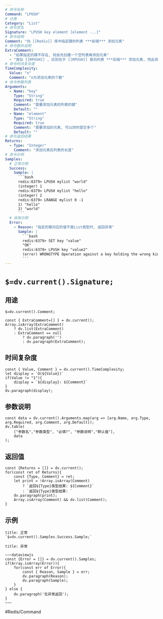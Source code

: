 ```yaml
---
# 命令名称
Command: "LPUSH"
# 分类
Category: "List"
# 命令签名
Signature: "LPUSH key element [element ...]"
# 命令说明
Comment: "向 [[Redis]] 库中指定键的列表 ***前端*** 添加元素"
# 命令额外说明
ExtraComment:
  - "如果指定的键不存在, 则会先创建一个空列表再添加元素"
  - "类似 [[RPUSH]] , 区别在于 [[RPUSH]] 是向列表 ***后端*** 添加元素, 而此命令是向列表 ***前端*** 添加元素"
# 命令时间复杂度
TimeComplexity:
  Value: "n"
  Comment: "n为添加元素的个数"
# 命令参数列表
Arguments:
  - Name: "key"
    Type: "String"
    Required: true
    Comment: "需要添加元素的列表的键"
    Default: ""
  - Name: "element"
    Type: "String"
    Required: true
    Comment: "需要添加的元素, 可以同时提交多个"
    Default: ""
# 命令返回结果
Returns:
  - Type: "Integer"
    Comment: "添加元素后列表的长度"
# 命令示例
Samples:
  # 正常示例
  Success:
    Sample: |
      ```bash
      redis:6379> LPUSH mylist "world"
      (integer) 1
      redis:6379> LPUSH mylist "hello"
      (integer) 2
      redis:6379> LRANGE mylist 0 -1
      1) "hello"
      2) "world"
      ```
  # 异常示例
  Error:
    - Reason: "指定的键对应的值不是List类型时, 返回异常"
      Sample: |
        ```bash
        redis:6379> SET key "value"
        "OK"
        redis:6379> LPUSH key "value2"
        (error) WRONGTYPE Operation against a key holding the wrong kind of value
        ``` 
---
```


# `$=dv.current().Signature;`

## 用途
`$=dv.current().Comment;`

```dataviewjs
const { ExtraComment=[] } = dv.current();
Array.isArray(ExtraComment) 
	? dv.list(ExtraComment) 
	: ExtraComment == null 
		? dv.paragraph('') 
		: dv.paragraph(ExtraComment);
```

## 时间复杂度
```dataviewjs
const { Value, Comment } = dv.current().TimeComplexity;
let display = `O(${Value})`
if(Value != "1"){
	display = `${display}: ${Comment}`
}
dv.paragraph(display);
```

## 参数说明
```dataviewjs
const data = dv.current().Arguments.map(arg => [arg.Name, arg.Type, arg.Required, arg.Comment, arg.Default]);
dv.table(
	["参数名","参数类型", "必填?", "参数说明","默认值"],
	data
);
```

## 返回值
```dataviewjs
const {Returns = []} = dv.current();
for(const ret of Returns){
	const {Type, Comment} = ret;
	let print = !Array.isArray(Comment) 
		? `返回${Type}类型结果: ${Comment}`
		: `返回${Type}类型结果: `
	dv.paragraph(print);
	Array.isArray(Comment) && dv.list(Comment);
}
```

## 示例
```ad-success
title: 正常
`$=dv.current().Samples.Success.Sample;`
```

```ad-danger
title: 异常

~~~dataviewjs
const {Error = []} = dv.current().Samples;
if(Array.isArray(Error)){
	for(const err of Error){
		const { Reason, Sample } = err;
		dv.paragraph(Reason);
		dv.paragraph(Sample);
	}
} else {
	dv.paragraph('无异常返回');
}
~~~

```

#Redis/Command 